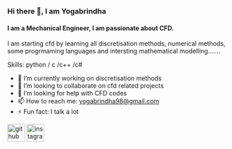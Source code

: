 ### Hi there 👋, I am  Yogabrindha
#### I am  a Mechanical Engineer, I  am passionate about CFD. 
I am  starting cfd by learning all discretisation methods, numerical  methods, some progrmaming languages and intersting mathematical modelling.......

Skills: python / c /c++ /c# 

- 🔭 I’m currently working on discretisation methods   
- 👯 I’m looking to collaborate on cfd related projects 
- 🤔 I’m looking for help with CFD codes 
- 📫 How to reach me: yogabrindha98@gmail.com 
- ⚡ Fun fact: I talk a lot 


[<img src='https://cdn.jsdelivr.net/npm/simple-icons@3.0.1/icons/github.svg' alt='github' height='40'>](https://github.com/yogabrindha)  [<img src='https://cdn.jsdelivr.net/npm/simple-icons@3.0.1/icons/instagram.svg' alt='instagram' height='40'>](https://www.instagram.com/_yogabrindha_/)  

